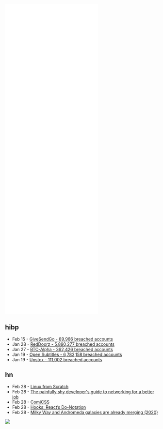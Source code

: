 ![Metrics](https://raw.githubusercontent.com/phixion/phixion/master/metrics.svg)

## hibp

<!--
for https://github.com/phixion/phixion/blob/main/.github/workflows/feeds.yml
-->
<!--START_SECTION:haveibeenpwnd-->
- Feb 15 - [GiveSendGo - 89,966 breached accounts](https://haveibeenpwned.com/PwnedWebsites#GiveSendGo)
- Jan 28 - [RedDoorz - 5,890,277 breached accounts](https://haveibeenpwned.com/PwnedWebsites#RedDoorz)
- Jan 27 - [BTC-Alpha - 362,426 breached accounts](https://haveibeenpwned.com/PwnedWebsites#BTCAlpha)
- Jan 19 - [Open Subtitles - 6,783,158 breached accounts](https://haveibeenpwned.com/PwnedWebsites#OpenSubtitles)
- Jan 19 - [Upstox - 111,002 breached accounts](https://haveibeenpwned.com/PwnedWebsites#Upstox)
<!--END_SECTION:haveibeenpwnd-->

## hn

<!--
for https://github.com/phixion/phixion/blob/main/.github/workflows/feeds.yml
-->
<!--START_SECTION:hn-->
- Feb 28 - [Linux from Scratch](https://linuxfromscratch.org/)
- Feb 28 - [The painfully shy developer's guide to networking for a better job](https://www.samjulien.com/shy-dev-networking/)
- Feb 28 - [ComiCSS](https://alvaromontoro.com/blog/67998/introducing-comicss)
- Feb 28 - [Hooks: React’s Do-Notation](https://devanshj.me/writings/hooks-reacts-do-notation)
- Feb 28 - [Milky Way and Andromeda galaxies are already merging (2020)](https://earthsky.org/astronomy-essentials/earths-night-sky-milky-way-andromeda-merge/)
<!--END_SECTION:hn-->

<!--
for https://yhype.me
-->
![](https://hit.yhype.me/github/profile?user_id=13013670)
